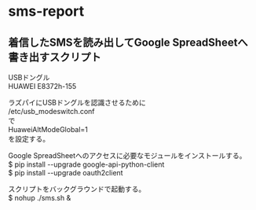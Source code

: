 # sms-report

## 着信したSMSを読み出してGoogle SpreadSheetへ書き出すスクリプト

USBドングル  
HUAWEI E8372h-155

ラズパイにUSBドングルを認識させるために  
/etc/usb_modeswitch.conf  
で  
HuaweiAltModeGlobal=1  
を設定する。

Google SpreadSheetへのアクセスに必要なモジュールをインストールする。  
$ pip install --upgrade google-api-python-client  
$ pip install --upgrade oauth2client  

スクリプトをバックグラウンドで起動する。  
$ nohup ./sms.sh &  
